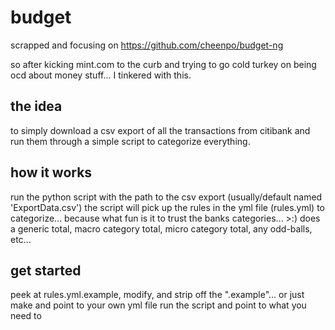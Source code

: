 # budget

scrapped and focusing on https://github.com/cheenpo/budget-ng

so after kicking mint.com to the curb and trying to go cold turkey on being ocd about money stuff... I tinkered with this.

## the idea

to simply download a csv export of all the transactions from citibank and run them through a simple script to categorize everything.

## how it works

run the python script with the path to the csv export (usually/default named 'ExportData.csv')
the script will pick up the rules in the yml file (rules.yml) to categorize... because what fun is it to trust the banks categories... >:)
does a generic total, macro category total, micro category total, any odd-balls, etc...

## get started

peek at rules.yml.example, modify, and strip off the ".example"... or just make and point to your own yml file
run the script and point to what you need to

